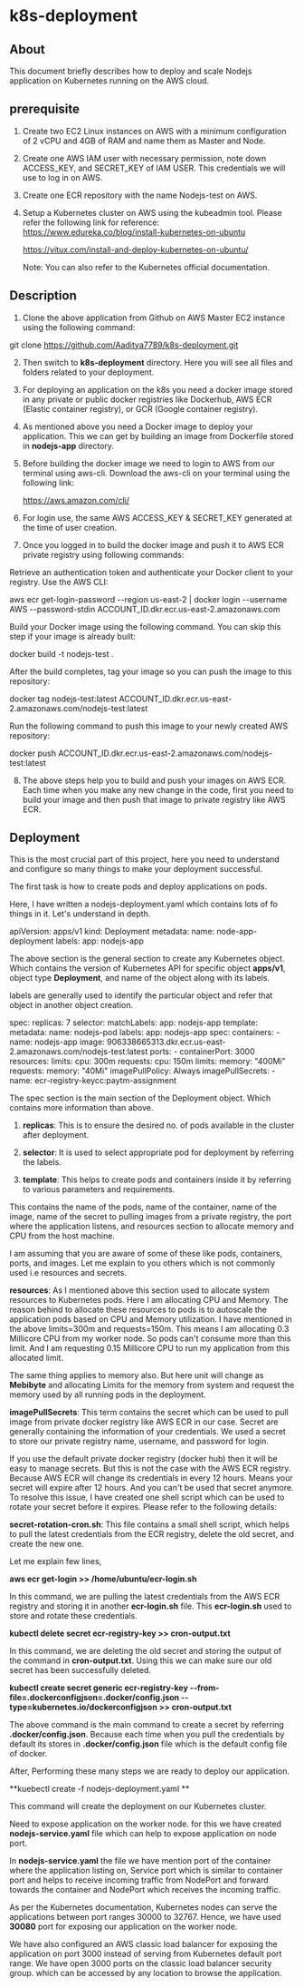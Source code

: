 # k8s-deployment

## About

This document briefly describes how to deploy and scale Nodejs application on Kubernetes running on the AWS cloud.

## prerequisite

1) Create two EC2 Linux instances on AWS with a minimum configuration of 2 vCPU and 4GB of RAM and name them as Master and Node. 
2) Create one AWS IAM user with necessary permission, note down ACCESS_KEY, and SECRET_KEY of IAM USER. This credentials we will use to log in on AWS.
      
3) Create one ECR repository with the name Nodejs-test on AWS.  
    
4) Setup a Kubernetes cluster on AWS using the kubeadmin tool. Please refer the following link for reference:
   https://www.edureka.co/blog/install-kubernetes-on-ubuntu
   
   https://vitux.com/install-and-deploy-kubernetes-on-ubuntu/

   Note: You can also refer to the Kubernetes official documentation. 

## Description 

1) Clone the above application from Github on AWS Master EC2 instance using the following command:

git clone https://github.com/Aaditya7789/k8s-deployment.git
   
    
2) Then switch to **k8s-deployment** directory. Here you will see all files and folders related to your deployment.
    
3) For deploying an application on the k8s you need a docker image stored in any private or public docker registries like  Dockerhub, AWS ECR (Elastic container registry), or GCR (Google container registry). 
   
4) As mentioned above you need a Docker image to deploy your application. This we can get by building an image from Dockerfile stored in **nodejs-app** directory. 
   
5) Before building the docker image we need to login to AWS from our terminal using aws-cli. Download the aws-cli on your terminal using the following link:
   
   https://aws.amazon.com/cli/
    
6) For login use, the same AWS ACCESS_KEY & SECRET_KEY generated at the time of user creation. 
   
7) Once you logged in to build the docker image and push it to AWS ECR private registry using following commands:

Retrieve an authentication token and authenticate your Docker client to your registry.
Use the AWS CLI:

aws ecr get-login-password --region us-east-2 | docker login --username AWS --password-stdin ACCOUNT_ID.dkr.ecr.us-east-2.amazonaws.com

Build your Docker image using the following command. You can skip this step if your image is already built:

docker build -t nodejs-test .

After the build completes, tag your image so you can push the image to this repository:

docker tag nodejs-test:latest ACCOUNT_ID.dkr.ecr.us-east-2.amazonaws.com/nodejs-test:latest

Run the following command to push this image to your newly created AWS repository:

docker push ACCOUNT_ID.dkr.ecr.us-east-2.amazonaws.com/nodejs-test:latest

8) The above steps help you to build and push your images on AWS ECR. Each time when you make any new change in the code, first you need to build your image and then push that image to private registry like AWS ECR.


## Deployment 


This is the most crucial part of this project, here you need to understand and configure so many things to make your deployment successful. 

The first task is how to create pods and deploy applications on pods. 

Here, I have written a nodejs-deployment.yaml which contains lots of fo things in it. Let's understand in depth. 

apiVersion: apps/v1
kind: Deployment
metadata:
  name: node-app-deployment
  labels:
    app: nodejs-app


The above section is the general section to create any Kubernetes object. Which contains the version of Kubernetes API for specific object **apps/v1**, object type **Deployment**, and name of the object along with its labels.
 
 labels are generally used to identify the particular object and refer that object in another object creation. 

 spec:
  replicas: 7
  selector:
    matchLabels:
      app: nodejs-app
  template:
    metadata:
      name: nodejs-pod
      labels:
        app: nodejs-app
    spec:
      containers:
      - name: nodejs-app
        image: 906338665313.dkr.ecr.us-east-2.amazonaws.com/nodejs-test:latest
        ports:
          -  containerPort: 3000
        resources:
          limits:
            cpu: 300m
          requests:
            cpu: 150m
          limits:
            memory: "400Mi"
          requests:
            memory: "40Mi"
        imagePullPolicy: Always
      imagePullSecrets:
      -  name: ecr-registry-keycc:paytm-assignment

The spec section is the main section of the Deployment object. Which contains more information than above. 

1) **replicas**: This is to ensure the desired no. of pods available in the cluster after deployment. 
   
2) **selector**: It is used to select appropriate pod for deployment by referring the labels. 
   
3) **template**: This helps to create pods and containers inside it by referring to various parameters and requirements. 
   
This contains the name of the pods, name of the container, name of the image, name of the secret to pulling images from a private registry, the port where the application listens, and resources section to allocate memory and CPU from the host machine.   

I am assuming that you are aware of some of these like pods, containers, ports, and images. Let me explain to you others which is not commonly used i.e resources and secrets. 

**resources**: As I mentioned above this section used to allocate system resources to Kubernetes pods. Here I am allocating CPU and Memory. The reason behind to allocate these resources to pods is to autoscale the application pods based on CPU and Memory utilization. I have mentioned in the above limits=300m and requests=150m. This means I am allocating 0.3 Millicore CPU from my worker node. So pods can't consume more than this limit. And I am requesting 0.15 Millicore CPU to run my application from this allocated limit.  

The same thing applies to memory also. But here unit will change as **Mebibyte** and allocating Limits for the memory from system and request the memory used by all running pods in the deployment.

**imagePullSecrets**: This term contains the secret which can be used to pull image from private docker registry like AWS ECR in our case. Secret are generally containing the information of your credentials. We used a secret to store our private registry name, username, and password for login. 

If you use the default private docker registry (docker hub) then it will be easy to manage secrets. But this is not the case with the AWS ECR registry. Because AWS ECR will change its credentials in every 12 hours. Means your secret will expire after 12 hours. And you can't be used that secret anymore. To resolve this issue, I have created one shell script which can be used to rotate your secret before it expires. Please refer to the following details:

**secret-rotation-cron.sh**: This file contains a small shell script, which helps to pull the latest credentials from the ECR registry, delete the old secret, and create the new one. 

Let me explain few lines,

**aws ecr get-login >>  /home/ubuntu/ecr-login.sh**

In this command, we are pulling the latest credentials from the AWS ECR registry and storing it in another **ecr-login.sh** file. This **ecr-login.sh**  used to store and rotate these credentials.

**kubectl delete secret ecr-registry-key >> cron-output.txt**

In this command, we are deleting the old secret and storing the output of the command in **cron-output.txt**. Using this we can make sure our old secret has been successfully deleted. 

**kubectl create secret generic ecr-registry-key --from-file=.dockerconfigjson=.docker/config.json --type=kubernetes.io/dockerconfigjson >> cron-output.txt**

The above command is the main command to create a secret by referring **.docker/config.json**. Because each time when you pull the credentials by default its stores in **.docker/config.json** file which is the default config file of docker. 


After, Performing these many steps we are ready to deploy our application.  


**kuebectl create -f nodejs-deployment.yaml 
**

This command will create the deployment on our Kubernetes cluster. 

Need to expose application on the worker node. for this we have created **nodejs-service.yaml**  file which can help to expose application on node port. 

In **nodejs-service.yaml** the file we have mention port of the container where the application listing on, Service port which is similar to container port and helps to receive incoming traffic from NodePort and forward towards the container and NodePort which receives the incoming traffic. 

As per the Kubernetes documentation, Kubernetes nodes can serve the applications between port ranges 30000 to 32767. Hence, we have used **30080** port for exposing our application on the worker node.  

We have also configured an AWS classic load balancer for exposing the application on port 3000 instead of serving from Kubernetes default port range. We have open 3000 ports on the classic load balancer security group. which can be accessed by any location to browse the application. 












   
   
   





   

